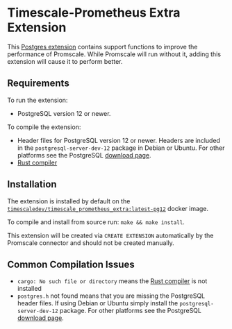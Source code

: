 # Timescale-Prometheus Extra Extension #

This [Postgres extension](https://www.postgresql.org/docs/12/extend-extensions.html)
contains support functions to improve the performance of Promscale.
While Promscale will run without it, adding this extension will
cause it to perform better.

## Requirements ##

To run the extension:
- PostgreSQL version 12 or newer.

To compile the extension:
- Header files for PostgreSQL version 12 or newer. Headers are included in the `postgresql-server-dev-12` package in Debian or Ubuntu. For other platforms see the PostgreSQL [download page](https://www.postgresql.org/download/).
- [Rust compiler](https://www.rust-lang.org/tools/install)

## Installation ##

The extension is installed by default on the
[`timescaledev/timescale_prometheus_extra:latest-pg12`](https://hub.docker.com/r/timescaledev/timescale_prometheus_extra) docker image.

To compile and install from source run: `make && make install`.

This extension will be created via `CREATE EXTENSION` automatically by the Promscale connector and should not be created manually.

## Common Compilation Issues ##

- `cargo: No such file or directory` means the [Rust compiler](https://www.rust-lang.org/tools/install) is not installed
- `postgres.h` not found means that you are missing the PostgreSQL header files. If using Debian or Ubuntu simply install the `postgresql-server-dev-12` package. For other platforms see the PostgreSQL [download page](https://www.postgresql.org/download/).

